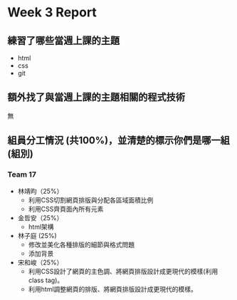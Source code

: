 # Week 3 Report
## 練習了哪些當週上課的主題
- html
- css
- git
## 額外找了與當週上課的主題相關的程式技術
無
## 組員分工情況 (共100%)，並清楚的標示你們是哪一組 (組別)
### Team 17
- 林靖昀（25%）
    - 利用CSS切割網頁排版與分配各區域面積比例
    - 利用CSS齊頁面內所有元素
- 金哲安（25%）
    - html架構
- 林子庭 (25%)
    - 修改並美化各種排版的細節與格式問題
    - 添加背景
- 宋和峻（25%）
    - 利用CSS設計了網頁的主色調、將網頁排版設計成更現代的模樣(利用class tag)。
    - 利用html調整網頁的排版、將網頁排版設計成更現代的模樣。
